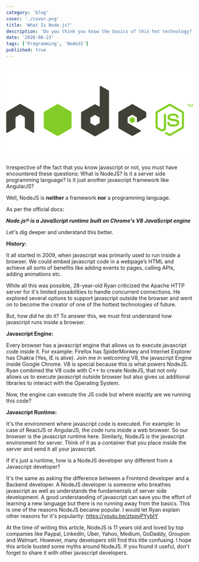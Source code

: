 ```yaml
---
category: 'blog'
cover: './cover.png'
title: 'What Is Node.js?'
description: 'Do you think you know the basics of this hot technology?'
date: '2020-08-23'
tags: ['Programming', 'NodeJS']
published: true
---
```


![Nodejs](./cover.png)

Irrespective of the fact that you know javascript or not, you must have encountered these questions: What is NodeJS? Is it a server side programming language? Is it just another javascript framework like AngularJS?


Well, NodeJS is **neither** a framework **nor** a programming language.

As per the official docs:
 
_**Node.js® is a JavaScript runtime built on Chrome's V8 JavaScript engine**_

Let's dig deeper and understand this better.

**History:**

It all started in 2009, when javascript was primarily used to run inside a browser. We could embed javascript code in a webpage’s HTML and achieve all sorts of benefits like adding events to pages, calling APIs, adding animations etc.

While all this was possible, 28-year-old Ryan criticized the Apache HTTP server for it's limited possibilities to handle concurrent connections. He explored several options to support javascript outside the browser and went on to become the creator of one of the hottest technologies of future.

But, how did he do it?
To answer this, we must first understand how javascript runs inside a browser.

**Javascript Engine:**

Every browser has a javascript engine that allows us to execute javascript code inside it. For example: Firefox has SpiderMonkey and Internet Explorer has Chakra (Yes, IE is alive). Join me in welcoming V8, the javascript Engine inside Google Chrome. V8 is special because this is what powers NodeJS. Ryan combined the V8 code with C++ to create NodeJS, that not only allows us to execute javascript outside browser but also gives us additional libraries to interact with the Operating System.

Now, the engine can execute the JS code but where exactly are we running this code?

**Javascript Runtime:**

It's the environment where javascript code is executed. For example: In case of ReactJS or AngularJS, the code runs inside a web browser. So our browser is the javascript runtime here. Similarly, NodeJS is the javascript environment for server. Think of it as a container that you place inside the server and send it all your javascript. 


If it's just a runtime, how is a NodeJS developer any different from a Javascript developer?

It's the same as asking the difference between a Frontend developer and a Backend developer. A NodeJS developer is someone who breathes javascript as well as understands the fundamentals of server side development. A good understanding of javascript can save you the effort of learning a new language but there is no running away from the basics. This is one of the reasons NodeJS became popular. I would let Ryan explain other reasons for it's popularity: https://youtu.be/ztspvPYybIY


At the time of writing this article, NodeJS is 11 years old and loved by top companies like Paypal, LinkedIn, Uber, Yahoo, Medium, GoDaddy, Groupon and Walmart. However, many developers still find this title confusing. I hope this article busted some myths around NodeJS. If you found it useful, don't forget to share it with other javascript developers.